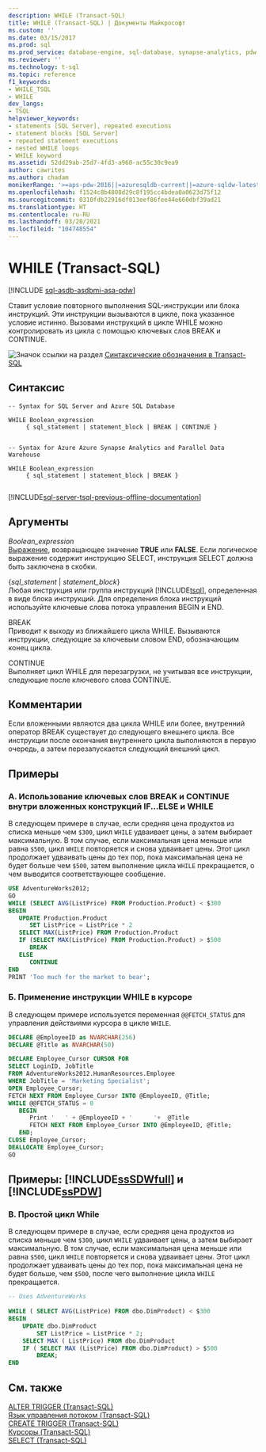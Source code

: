 ```yaml
---
description: WHILE (Transact-SQL)
title: WHILE (Transact-SQL) | Документы Майкрософт
ms.custom: ''
ms.date: 03/15/2017
ms.prod: sql
ms.prod_service: database-engine, sql-database, synapse-analytics, pdw
ms.reviewer: ''
ms.technology: t-sql
ms.topic: reference
f1_keywords:
- WHILE_TSQL
- WHILE
dev_langs:
- TSQL
helpviewer_keywords:
- statements [SQL Server], repeated executions
- statement blocks [SQL Server]
- repeated statement executions
- nested WHILE loops
- WHILE keyword
ms.assetid: 52dd29ab-25d7-4fd3-a960-ac55c30c9ea9
author: cawrites
ms.author: chadam
monikerRange: '>=aps-pdw-2016||=azuresqldb-current||=azure-sqldw-latest||>=sql-server-2016||>=sql-server-linux-2017||=azuresqldb-mi-current'
ms.openlocfilehash: f1524c8b4808d29c8f195cc4bdea0a0623d75f12
ms.sourcegitcommit: 0310fdb22916df013eef86fee44e660dbf39ad21
ms.translationtype: HT
ms.contentlocale: ru-RU
ms.lasthandoff: 03/20/2021
ms.locfileid: "104748554"
---
```

# <a name="while-transact-sql"></a>WHILE (Transact-SQL)
[!INCLUDE [sql-asdb-asdbmi-asa-pdw](../../includes/applies-to-version/sql-asdb-asdbmi-asa-pdw.md)]


  Ставит условие повторного выполнения SQL-инструкции или блока инструкций. Эти инструкции вызываются в цикле, пока указанное условие истинно. Вызовами инструкций в цикле WHILE можно контролировать из цикла с помощью ключевых слов BREAK и CONTINUE.  
  
 ![Значок ссылки на раздел](../../database-engine/configure-windows/media/topic-link.gif "Значок ссылки на раздел") [Синтаксические обозначения в Transact-SQL](../../t-sql/language-elements/transact-sql-syntax-conventions-transact-sql.md)  
  
## <a name="syntax"></a>Синтаксис  
  
```syntaxsql
-- Syntax for SQL Server and Azure SQL Database  
  
WHILE Boolean_expression   
     { sql_statement | statement_block | BREAK | CONTINUE }  
  
```  
  
```syntaxsql
-- Syntax for Azure Azure Synapse Analytics and Parallel Data Warehouse  
  
WHILE Boolean_expression   
     { sql_statement | statement_block | BREAK }  
  
```  
  
[!INCLUDE[sql-server-tsql-previous-offline-documentation](../../includes/sql-server-tsql-previous-offline-documentation.md)]

## <a name="arguments"></a>Аргументы
 *Boolean_expression*  
 [Выражение](../../t-sql/language-elements/expressions-transact-sql.md), возвращающее значение **TRUE** или **FALSE**. Если логическое выражение содержит инструкцию SELECT, инструкция SELECT должна быть заключена в скобки.  
  
 {*sql_statement* | *statement_block*}  
 Любая инструкция или группа инструкций [!INCLUDE[tsql](../../includes/tsql-md.md)], определенная в виде блока инструкций. Для определения блока инструкций используйте ключевые слова потока управления BEGIN и END.  
  
 BREAK  
 Приводит к выходу из ближайшего цикла WHILE. Вызываются инструкции, следующие за ключевым словом END, обозначающим конец цикла.  
  
 CONTINUE  
 Выполняет цикл WHILE для перезагрузки, не учитывая все инструкции, следующие после ключевого слова CONTINUE.  
  
## <a name="remarks"></a>Комментарии  
 Если вложенными являются два цикла WHILE или более, внутренний оператор BREAK существует до следующего внешнего цикла. Все инструкции после окончания внутреннего цикла выполняются в первую очередь, а затем перезапускается следующий внешний цикл.  
  
## <a name="examples"></a>Примеры  
  
### <a name="a-using-break-and-continue-with-nested-ifelse-and-while"></a>A. Использование ключевых слов BREAK и CONTINUE внутри вложенных конструкций IF...ELSE и WHILE  
 В следующем примере в случае, если средняя цена продуктов из списка меньше чем `$300`, цикл `WHILE` удваивает цены, а затем выбирает максимальную. В том случае, если максимальная цена меньше или равна `$500`, цикл `WHILE` повторяется и снова удваивает цены. Этот цикл продолжает удваивать цены до тех пор, пока максимальная цена не будет больше чем `$500`, затем выполнение цикла `WHILE` прекращается, о чем выводится соответствующее сообщение.  
  
```sql  
USE AdventureWorks2012;  
GO  
WHILE (SELECT AVG(ListPrice) FROM Production.Product) < $300  
BEGIN  
   UPDATE Production.Product  
      SET ListPrice = ListPrice * 2  
   SELECT MAX(ListPrice) FROM Production.Product  
   IF (SELECT MAX(ListPrice) FROM Production.Product) > $500  
      BREAK  
   ELSE  
      CONTINUE  
END  
PRINT 'Too much for the market to bear';  
```  
  
### <a name="b-using-while-in-a-cursor"></a>Б. Применение инструкции WHILE в курсоре  
 В следующем примере используется переменная `@@FETCH_STATUS` для управления действиями курсора в цикле `WHILE`.  
  
```sql  
DECLARE @EmployeeID as NVARCHAR(256)
DECLARE @Title as NVARCHAR(50)

DECLARE Employee_Cursor CURSOR FOR  
SELECT LoginID, JobTitle   
FROM AdventureWorks2012.HumanResources.Employee  
WHERE JobTitle = 'Marketing Specialist';  
OPEN Employee_Cursor;  
FETCH NEXT FROM Employee_Cursor INTO @EmployeeID, @Title;  
WHILE @@FETCH_STATUS = 0  
   BEGIN  
      Print '   ' + @EmployeeID + '      '+  @Title 
      FETCH NEXT FROM Employee_Cursor INTO @EmployeeID, @Title;  
   END;  
CLOSE Employee_Cursor;  
DEALLOCATE Employee_Cursor;  
GO 
```  
  
## <a name="examples-sssdwfull-and-sspdw"></a>Примеры: [!INCLUDE[ssSDWfull](../../includes/sssdwfull-md.md)] и [!INCLUDE[ssPDW](../../includes/sspdw-md.md)]  
  
### <a name="c-simple-while-loop"></a>В. Простой цикл While  
 В следующем примере в случае, если средняя цена продуктов из списка меньше чем `$300`, цикл `WHILE` удваивает цены, а затем выбирает максимальную. В том случае, если максимальная цена меньше или равна `$500`, цикл `WHILE` повторяется и снова удваивает цены. Этот цикл продолжает удваивать цены до тех пор, пока максимальная цена не будет больше, чем `$500`, после чего выполнение цикла `WHILE` прекращается.  
  
```sql  
-- Uses AdventureWorks  
  
WHILE ( SELECT AVG(ListPrice) FROM dbo.DimProduct) < $300  
BEGIN  
    UPDATE dbo.DimProduct  
        SET ListPrice = ListPrice * 2;  
    SELECT MAX ( ListPrice) FROM dbo.DimProduct  
    IF ( SELECT MAX (ListPrice) FROM dbo.DimProduct) > $500  
        BREAK;  
END  
```  
  
## <a name="see-also"></a>См. также  
 [ALTER TRIGGER (Transact-SQL)](../../t-sql/statements/alter-trigger-transact-sql.md)   
 [Язык управления потоком (Transact-SQL)](~/t-sql/language-elements/control-of-flow.md)   
 [CREATE TRIGGER (Transact-SQL)](../../t-sql/statements/create-trigger-transact-sql.md)   
 [Курсоры (Transact-SQL)](../../t-sql/language-elements/cursors-transact-sql.md)   
 [SELECT (Transact-SQL)](../../t-sql/queries/select-transact-sql.md)  
  
  


